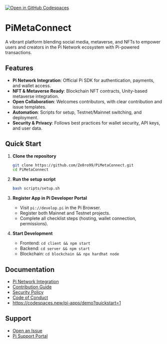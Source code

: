 [![Open in GitHub Codespaces](https://github.com/codespaces/badge.svg)](https://codespaces.new/pi-apps/demo?quickstart=1)
# PiMetaConnect

A vibrant platform blending social media, metaverse, and NFTs to empower users and creators in the Pi Network ecosystem with Pi-powered transactions.

## Features

- **Pi Network Integration**: Official Pi SDK for authentication, payments, and wallet access.
- **NFT & Metaverse Ready**: Blockchain NFT contracts, Unity-based metaverse integration.
- **Open Collaboration**: Welcomes contributors, with clear contribution and issue templates.
- **Automation**: Scripts for setup, Testnet/Mainnet switching, and deployment.
- **Security & Privacy**: Follows best practices for wallet security, API keys, and user data.

## Quick Start

1. **Clone the repository**
    ```sh
    git clone https://github.com/Ze0ro99/PiMetaConnect.git
    cd PiMetaConnect
    ```

2. **Run the setup script**
    ```sh
    bash scripts/setup.sh
    ```

3. **Register App in Pi Developer Portal**
    - Visit `pi://develop.pi` in the Pi Browser.
    - Register both Mainnet and Testnet projects.
    - Complete all checklist steps (hosting, wallet connection, permissions).

4. **Start Development**
    - Frontend: `cd client && npm start`
    - Backend: `cd server && npm start`
    - Blockchain: `cd blockchain && npx hardhat node`

## Documentation

- [Pi Network Integration](docs/pi-network-integration.md)
- [Contribution Guide](CONTRIBUTING.md)
- [Security Policy](SECURITY.md)
- [Code of Conduct](CODE_OF_CONDUCT.md)
- https://codespaces.new/pi-apps/demo?quickstart=1
## Support
- [Open an Issue](https://github.com/Ze0ro99/PiMetaConnect/issues/new/choose)
- [Pi Support Portal](https://pinetwork.atlassian.net/servicedesk/customer/portal/1/group/3/create/20)
  
